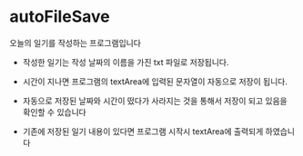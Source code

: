 # autoFileSave

오늘의 일기를 작성하는 프로그램입니다

+ 작성한 일기는 작성 날짜의 이름을 가진 txt 파일로 저장됩니다.

+ 시간이 지나면 프로그램의 textArea에 입력된 문자열이 자동으로 저장이 됩니다.

+ 자동으로 저장된 날짜와 시간이 떴다가 사라지는 것을 통해서 저장이 되고 있음을 확인할 수 있습니다 

+ 기존에 저장된 일기 내용이 있다면 프로그램 시작시 textArea에 출력되게 하였습니다 
